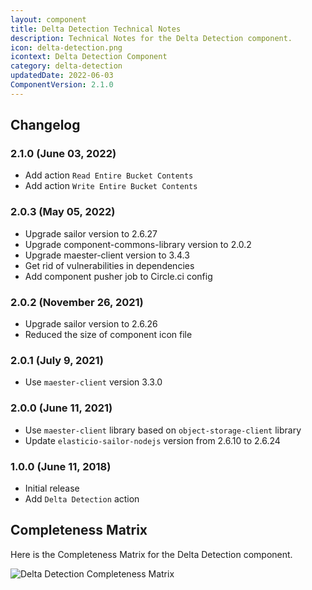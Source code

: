 ```yaml
---
layout: component
title: Delta Detection Technical Notes
description: Technical Notes for the Delta Detection component.
icon: delta-detection.png
icontext: Delta Detection Component
category: delta-detection
updatedDate: 2022-06-03
ComponentVersion: 2.1.0
---
```


## Changelog

### 2.1.0 (June 03, 2022)

* Add action `Read Entire Bucket Contents`
* Add action `Write Entire Bucket Contents`

### 2.0.3 (May 05, 2022)

* Upgrade sailor version to 2.6.27
* Upgrade component-commons-library version to 2.0.2
* Upgrade maester-client version to 3.4.3
* Get rid of vulnerabilities in dependencies
* Add component pusher job to Circle.ci config

### 2.0.2 (November 26, 2021)

* Upgrade sailor version to 2.6.26
* Reduced the size of component icon file

### 2.0.1 (July 9, 2021)

* Use `maester-client` version 3.3.0

### 2.0.0 (June 11, 2021)

* Use `maester-client` library based on `object-storage-client` library
* Update `elasticio-sailor-nodejs` version from 2.6.10 to 2.6.24

### 1.0.0 (June 11, 2018)

* Initial release
* Add `Delta Detection` action

## Completeness Matrix

Here is the Completeness Matrix for the Delta Detection component.

![Delta Detection Completeness Matrix](https://user-images.githubusercontent.com/16806832/84740247-ba6f0200-afb5-11ea-9150-f0239473fcc5.png)
